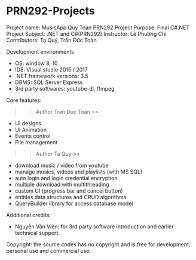 # PRN292-Projects

Project name:  MusicApp Quy Toan PRN292 Project
Purpose: Final C#.NET Project 
Subject: 	.NET and C#(PRN292) 
Instructor: Lê Phương Chi
Contributors: Tạ Quý, Trần Đức Toàn

Development environments
- OS: window 8, 10
- IDE: Visual studio 2015 / 2017
- .NET framework versions: 3.5
- DBMS: SQL Server Express
- 3rd party softwares: youtube-dl, ffmpeg

Core features:

>> Author Tran Duc Toan >>
- UI designs
- UI Animation
- Events control
- File management

>> Author Ta Quy >>
- download music / video from youtube
- manage musics, videos and playlists (with MS SQL) 
- auto login and login credential encryption
- multiple download with multithreading
- custom UI (progress bar and cancel button)
- entities data structures and CRUD algorithms
- QueryBuilder library for access database model

Additional credits:
- Nguyễn Văn Viên: for 3rd party software introduction and earlier technical support.

Copyright: the source codes has no copyright and is free for development, personal use and commercial use.
